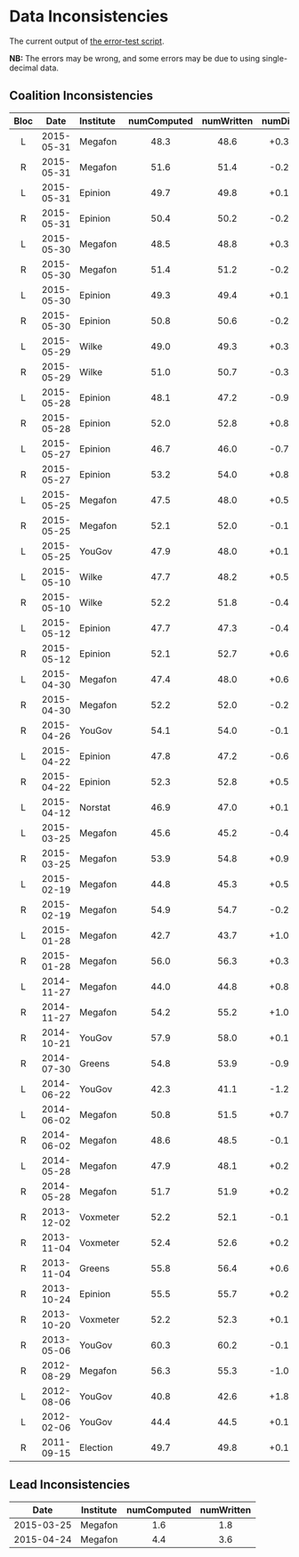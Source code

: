 Data Inconsistencies
====================
The current output of [the error-test script][tests].

**NB:** The errors may be wrong, and some errors may be due to using single-decimal data.

Coalition Inconsistencies
-------------------------

Bloc | Date       | Institute | numComputed | numWritten | numDiff
:---:|:----------:|:----------|:-----------:|:----------:|:-------:
 L   | 2015-05-31 | Megafon   | 48.3 | 48.6 | +0.3
 R   | 2015-05-31 | Megafon   | 51.6 | 51.4 | -0.2
 L   | 2015-05-31 | Epinion   | 49.7 | 49.8 | +0.1
 R   | 2015-05-31 | Epinion   | 50.4 | 50.2 | -0.2
 L   | 2015-05-30 | Megafon   | 48.5 | 48.8 | +0.3
 R   | 2015-05-30 | Megafon   | 51.4 | 51.2 | -0.2
 L   | 2015-05-30 | Epinion   | 49.3 | 49.4 | +0.1
 R   | 2015-05-30 | Epinion   | 50.8 | 50.6 | -0.2
 L   | 2015-05-29 | Wilke     | 49.0 | 49.3 | +0.3
 R   | 2015-05-29 | Wilke     | 51.0 | 50.7 | -0.3
 L   | 2015-05-28 | Epinion   | 48.1 | 47.2 | -0.9
 R   | 2015-05-28 | Epinion   | 52.0 | 52.8 | +0.8
 L   | 2015-05-27 | Epinion   | 46.7 | 46.0 | -0.7
 R   | 2015-05-27 | Epinion   | 53.2 | 54.0 | +0.8
 L   | 2015-05-25 | Megafon   | 47.5 | 48.0 | +0.5
 R   | 2015-05-25 | Megafon   | 52.1 | 52.0 | -0.1
 L   | 2015-05-25 | YouGov    | 47.9 | 48.0 | +0.1
 L   | 2015-05-10 | Wilke     | 47.7 | 48.2 | +0.5
 R   | 2015-05-10 | Wilke     | 52.2 | 51.8 | -0.4
 L   | 2015-05-12 | Epinion   | 47.7 | 47.3 | -0.4
 R   | 2015-05-12 | Epinion   | 52.1 | 52.7 | +0.6
 L   | 2015-04-30 | Megafon   | 47.4 | 48.0 | +0.6
 R   | 2015-04-30 | Megafon   | 52.2 | 52.0 | -0.2
 R   | 2015-04-26 | YouGov    | 54.1 | 54.0 | -0.1
 L   | 2015-04-22 | Epinion   | 47.8 | 47.2 | -0.6
 R   | 2015-04-22 | Epinion   | 52.3 | 52.8 | +0.5
 L   | 2015-04-12 | Norstat   | 46.9 | 47.0 | +0.1
 L   | 2015-03-25 | Megafon   | 45.6 | 45.2 | -0.4
 R   | 2015-03-25 | Megafon   | 53.9 | 54.8 | +0.9
 L   | 2015-02-19 | Megafon   | 44.8 | 45.3 | +0.5
 R   | 2015-02-19 | Megafon   | 54.9 | 54.7 | -0.2
 L   | 2015-01-28 | Megafon   | 42.7 | 43.7 | +1.0
 R   | 2015-01-28 | Megafon   | 56.0 | 56.3 | +0.3
 L   | 2014-11-27 | Megafon   | 44.0 | 44.8 | +0.8
 R   | 2014-11-27 | Megafon   | 54.2 | 55.2 | +1.0
 R   | 2014-10-21 | YouGov    | 57.9 | 58.0 | +0.1
 R   | 2014-07-30 | Greens    | 54.8 | 53.9 | -0.9
 L   | 2014-06-22 | YouGov    | 42.3 | 41.1 | -1.2
 L   | 2014-06-02 | Megafon   | 50.8 | 51.5 | +0.7
 R   | 2014-06-02 | Megafon   | 48.6 | 48.5 | -0.1
 L   | 2014-05-28 | Megafon   | 47.9 | 48.1 | +0.2
 R   | 2014-05-28 | Megafon   | 51.7 | 51.9 | +0.2
 R   | 2013-12-02 | Voxmeter  | 52.2 | 52.1 | -0.1
 R   | 2013-11-04 | Voxmeter  | 52.4 | 52.6 | +0.2
 R   | 2013-11-04 | Greens    | 55.8 | 56.4 | +0.6
 R   | 2013-10-24 | Epinion   | 55.5 | 55.7 | +0.2
 R   | 2013-10-20 | Voxmeter  | 52.2 | 52.3 | +0.1
 R   | 2013-05-06 | YouGov    | 60.3 | 60.2 | -0.1
 R   | 2012-08-29 | Megafon   | 56.3 | 55.3 | -1.0
 L   | 2012-08-06 | YouGov    | 40.8 | 42.6 | +1.8
 L   | 2012-02-06 | YouGov    | 44.4 | 44.5 | +0.1
 R   | 2011-09-15 | Election  | 49.7 | 49.8 | +0.1

Lead Inconsistencies
--------------------

 Date       | Institute | numComputed | numWritten
:----------:|-----------|:-----------:|:---------:
 2015-03-25 | Megafon   | 1.6         | 1.8
 2015-04-24 | Megafon   | 4.4         | 3.6


[tests]: https://github.com/ndarville/danish-polls/tree/master/_tests
